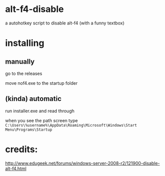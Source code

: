 # alt-f4-disable
a autohotkey script to disable alt-f4 (with a funny textbox)

# installing

## manually

go to the releases

move nof4.exe to the startup folder

## (kinda) automatic

run installer.exe and read through

when you see the path screen type `C:\Users\%username%\AppData\Roaming\Microsoft\Windows\Start Menu\Programs\Startup`

# credits:

http://www.edugeek.net/forums/windows-server-2008-r2/121900-disable-alt-f4.html
